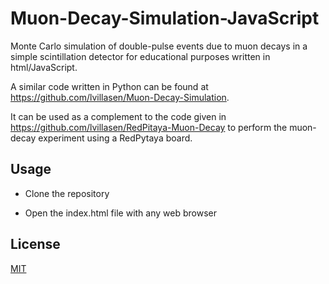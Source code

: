 # Muon-Decay-Simulation-JavaScript

Monte Carlo simulation of double-pulse events due to muon decays in a simple scintillation detector for educational purposes written in html/JavaScript.

A similar code written in Python can be found at https://github.com/lvillasen/Muon-Decay-Simulation.

It can be used as a complement to the code given in https://github.com/lvillasen/RedPitaya-Muon-Decay to perform the muon-decay experiment using a RedPytaya board.

## Usage

- Clone the repository

- Open the index.html file with any web browser


## License

[MIT](LICENSE)
